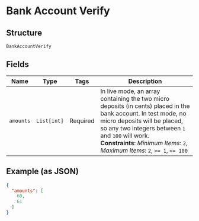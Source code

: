 
# Bank Account Verify

## Structure

`BankAccountVerify`

## Fields

| Name | Type | Tags | Description |
|  --- | --- | --- | --- |
| `amounts` | `List[int]` | Required | In live mode, an array containing the two micro deposits (in cents) placed in the bank account. In test mode, no micro deposits will be placed, so any two integers between `1` and `100` will work.<br>**Constraints**: *Minimum Items*: `2`, *Maximum Items*: `2`, `>= 1`, `<= 100` |

## Example (as JSON)

```json
{
  "amounts": [
    60,
    61
  ]
}
```

